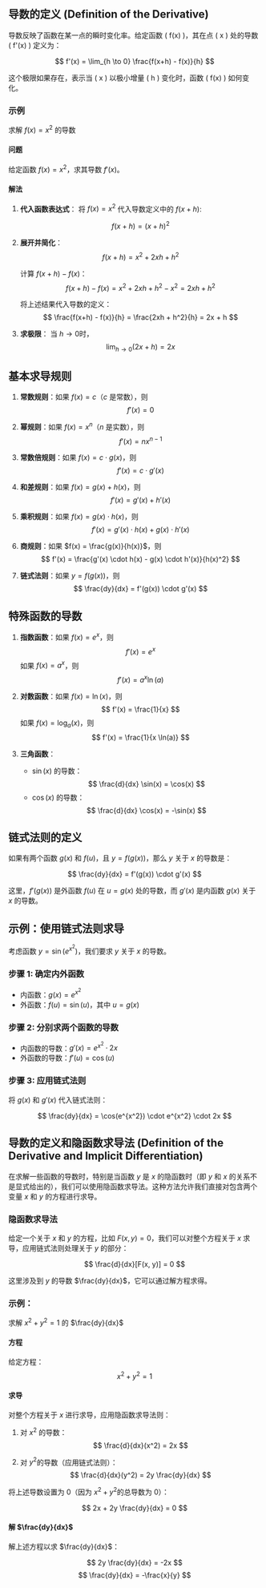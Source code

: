 ## 导数的定义 (Definition of the Derivative)

导数反映了函数在某一点的瞬时变化率。给定函数 \( f(x) \)，其在点 \( x \) 处的导数 \( f'(x) \) 定义为：

$$
f'(x) = \lim_{h \to 0} \frac{f(x+h) - f(x)}{h}
$$

这个极限如果存在，表示当 \( x \) 以极小增量 \( h \) 变化时，函数 \( f(x) \) 如何变化。

### 示例 
求解 $f(x) = x^2$ 的导数

#### 问题
给定函数 $f(x) = x^2$，求其导数 $f'(x)$。

#### 解法

1. **代入函数表达式**：
   将 $f(x) = x^2$ 代入导数定义中的 $f(x+h)$:
   
   $$
   f(x+h) = (x+h)^2
   $$

2. **展开并简化**：
   $$
   f(x+h) = x^2 + 2xh + h^2
   $$

   计算 $f(x+h) - f(x)$：
   $$
   f(x+h) - f(x) = x^2 + 2xh + h^2 - x^2 = 2xh + h^2
   $$

   将上述结果代入导数的定义：
   $$
   \frac{f(x+h) - f(x)}{h} = \frac{2xh + h^2}{h} = 2x + h
   $$

3. **求极限**：
   当 $h \to 0$时，
   $$
   \lim_{h \to 0} (2x + h) = 2x
   $$

## 基本求导规则

1. **常数规则**：如果 $f(x) = c$（$c$ 是常数），则
   $$
   f'(x) = 0
   $$

2. **幂规则**：如果 $f(x) = x^n$（$n$ 是实数），则
   $$
   f'(x) = nx^{n-1}
   $$

3. **常数倍规则**：如果 $f(x) = c \cdot g(x)$，则
   $$
   f'(x) = c \cdot g'(x)
   $$

4. **和差规则**：如果 $f(x) = g(x) + h(x)$，则
   $$
   f'(x) = g'(x) + h'(x)
   $$

5. **乘积规则**：如果 $f(x) = g(x) \cdot h(x)$，则
   $$
   f'(x) = g'(x) \cdot h(x) + g(x) \cdot h'(x)
   $$

6. **商规则**：如果 $f(x) = \frac{g(x)}{h(x)}$，则
   $$
   f'(x) = \frac{g'(x) \cdot h(x) - g(x) \cdot h'(x)}{h(x)^2}
   $$

7. **链式法则**：如果 $y = f(g(x))$，则
   $$
   \frac{dy}{dx} = f'(g(x)) \cdot g'(x)
   $$

## 特殊函数的导数

1. **指数函数**：如果 $f(x) = e^x$，则
   $$
   f'(x) = e^x
   $$
   如果 $f(x) = a^x$，则
   $$
   f'(x) = a^x \ln(a)
   $$

2. **对数函数**：如果 $f(x) = \ln(x)$，则
   $$
   f'(x) = \frac{1}{x}
   $$
   如果 $f(x) = \log_a(x)$，则
   $$
   f'(x) = \frac{1}{x \ln(a)}
   $$

3. **三角函数**：
   - $\sin(x)$ 的导数：
     $$
     \frac{d}{dx} \sin(x) = \cos(x)
     $$
   - $\cos(x)$ 的导数：
     $$
     \frac{d}{dx} \cos(x) = -\sin(x)
     $$

## 链式法则的定义

如果有两个函数 $g(x)$ 和 $f(u)$，且 $y = f(g(x))$，那么 $y$ 关于 $x$ 的导数是：

$$
\frac{dy}{dx} = f'(g(x)) \cdot g'(x)
$$

这里，$f'(g(x))$ 是外函数 $f(u)$ 在 $u = g(x)$ 处的导数，而 $g'(x)$ 是内函数 $g(x)$ 关于 $x$ 的导数。

## 示例：使用链式法则求导

考虑函数 $y = \sin(e^{x^2})$，我们要求 $y$ 关于 $x$ 的导数。

### 步骤 1: 确定内外函数

- 内函数：$g(x) = e^{x^2}$
- 外函数：$f(u) = \sin(u)$，其中 $u = g(x)$

### 步骤 2: 分别求两个函数的导数

- 内函数的导数：$g'(x) = e^{x^2} \cdot 2x$
- 外函数的导数：$f'(u) = \cos(u)$

### 步骤 3: 应用链式法则

将 $g(x)$ 和 $g'(x)$ 代入链式法则：

$$
\frac{dy}{dx} = \cos(e^{x^2}) \cdot e^{x^2} \cdot 2x
$$


## 导数的定义和隐函数求导法 (Definition of the Derivative and Implicit Differentiation)

在求解一些函数的导数时，特别是当函数 $y$ 是 $x$ 的隐函数时（即 $y$ 和 $x$ 的关系不是显式给出的），我们可以使用隐函数求导法。这种方法允许我们直接对包含两个变量 $x$ 和 $y$ 的方程进行求导。

### 隐函数求导法
给定一个关于 $x$ 和 $y$ 的方程，比如 $F(x, y) = 0$，我们可以对整个方程关于 $x$ 求导，应用链式法则处理关于 $y$ 的部分：

$$
\frac{d}{dx}[F(x, y)] = 0
$$

这里涉及到 $y$ 的导数 $\frac{dy}{dx}$，它可以通过解方程求得。

### 示例：
求解 $x^2 + y^2 = 1$ 的 $\frac{dy}{dx}$

#### 方程
给定方程：
$$
x^2 + y^2 = 1
$$

#### 求导
对整个方程关于 $x$ 进行求导，应用隐函数求导法则：

1. 对 $x^2$ 的导数：
   $$
   \frac{d}{dx}(x^2) = 2x
   $$

2. 对 $y^2$的导数（应用链式法则）：
   $$
   \frac{d}{dx}(y^2) = 2y \frac{dy}{dx}
   $$

将上述导数设置为 0（因为 $x^2 + y^2$的总导数为 0）：

$$
2x + 2y \frac{dy}{dx} = 0
$$

#### 解 $\frac{dy}{dx}$
解上述方程以求 $\frac{dy}{dx}$：

$$
2y \frac{dy}{dx} = -2x
$$
$$
\frac{dy}{dx} = -\frac{x}{y}
$$



